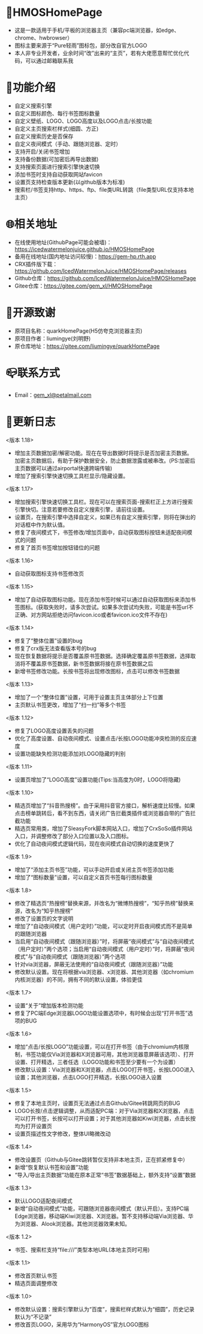 # 🎯HMOSHomePage
* 这是一款适用于手机/平板的浏览器主页（兼容pc端浏览器，如edge、chrome、hwbrowser）
* 图标主要来源于“Pure轻雨”图标包，部分改自官方LOGO
* 本人非专业开发者，业余时间“改”出来的“主页”，若有大佬愿意帮忙优化代码，可以通过邮箱联系我
# 💎功能介绍
* 自定义搜索引擎
* 自定义图标颜色、每行书签图标数量
* 自定义壁纸、LOGO、LOGO高度以及LOGO点击/长按功能
* 自定义主页搜索栏样式(细圆、方正)
* 自定义搜索历史是否保存
* 自定义夜间模式（手动、跟随浏览器、定时）
* 支持开启/关闭书签增加
* 支持备份数据(可加密后再导出数据)
* 支持搜索页面进行搜索引擎快速切换
* 添加书签时支持自动获取网站favicon
* 设置页支持检查版本更新(以github版本为标准)
* 搜索栏/书签支持http、https、ftp、file类URL转跳（file类型URL仅支持本地主页）
# 🌐相关地址
* 在线使用地址(GithubPage可能会被墙)：https://icedwatermelonjuice.github.io/HMOSHomePage
* 备用在线地址(国内地址访问较慢)：https://gem-hp.rth.app
* CRX插件版下载：https://github.com/IcedWatermelonJuice/HMOSHomePage/releases
* Github仓库：https://github.com/IcedWatermelonJuice/HMOSHomePage
* Gitee仓库：https://gitee.com/gem_xl/HMOSHomePage
# 🌹开源致谢
* 原项目名称：quarkHomePage(H5仿夸克浏览器主页)
* 原项目作者：liumingye(刘明野)
* 原仓库地址：https://gitee.com/liumingye/quarkHomePage
# 📪联系方式
* Email：gem_xl@petalmail.com
# 📕更新日志
<版本 1.18>
* 增加主页数据加密/解密功能。现在在导出数据时将提示是否加密主页数据。加密主页数据后，有助于保护数据安全，防止数据泄露或被串改。(PS:加密后主页数据可以通过airportal快速跨端传输)
* 增加了搜索引擎快速切换工具栏显示/隐藏设置。

<版本 1.17>
* 增加搜索引擎快速切换工具栏。现在可以在搜索页面-搜索栏正上方进行搜索引擎快切。注意若要修改自定义搜索引擎，请前往设置。
* 设置页，在搜索引擎中选择自定义，如果已有自定义搜索引擎，则将在弹出的对话框中作为默认值。
* 修复了夜间模式下，书签修改/增加页面中，自动获取图标按钮未适配夜间模式的问题
* 修复了首页书签增加按钮错位的问题

<版本 1.16>
* 自动获取图标支持书签修改页

<版本 1.15>
* 增加了自动获取图标功能。现在添加书签时候可以通过自动获取图标来添加书签图标。(获取失败时，请多次尝试。如果多次尝试均失败，可能是书签url不正确、对方网站拒绝访问favicon.ico或者favicon.ico文件不存在)

<版本 1.14>
* 修复了“整体位置”设置的bug
* 修复了crx版无法查看版本号的bug
* 现在恢复数据将提示是否覆盖原书签数据。选择确定覆盖原书签数据，选择取消将不覆盖原书签数据，新书签数据将接在原书签数据之后
* 新增书签修改功能。长按书签将出现修改图标，点击可以修改书签数据

<版本 1.13>
* 增加了一个“整体位置”设置，可用于设置主页主体部分上下位置
* 主页默认书签更改，增加了“扫一扫”等多个书签

<版本 1.12>
* 修复了LOGO高度设置丢失的问题
* 优化了高度设置、自动夜间模式、设置点击/长按LOGO功能冲突检测的反应速度
* 设置功能缺失检测功能添加对LOGO隐藏的判别

<版本 1.11>
* 设置页增加了“LOGO高度”设置功能(Tips:当高度为0时，LOGO将隐藏)

<版本 1.10>
* 精选页增加了“抖音热搜榜”。由于采用抖音官方接口，解析速度比较慢。如果点击榜单跳转后，看不到东西，请关闭广告拦截类插件或浏览器自带的广告拦截功能
* 精选页常用类，增加了SleasyFork脚本网站入口，增加了CrxSoSo插件网站入口，并调整修改了部分入口位置以及入口图标。
* 优化了自动夜间模式逻辑代码，现在夜间模式自动切换的速度更快了


<版本 1.9>
* 增加了“添加主页书签”功能，可以手动开启或关闭主页书签添加功能
* 增加了“图标数量”设置，可以自定义首页书签每行图标数量

<版本 1.8>
* 修改了精选页“热搜榜”替换来源，并改名为“微博热搜榜”，“知乎热榜”替换来源，改名为“知乎热搜榜”
* 修改了设置页的文字说明
* 增加了“自动夜间模式（用户定时）”功能，可以定时开启夜间模式而不是简单的跟随浏览器
* 当启用“自动夜间模式（跟随浏览器）”时，将屏蔽“夜间模式”与“自动夜间模式（用户定时）”两个选项；当启用“自动夜间模式（用户定时）”时，将屏蔽“夜间模式”与“自动夜间模式（跟随浏览器）”两个选项
* 针对via浏览器，屏蔽无法使用的“自动夜间模式（跟随浏览器）”功能
* 修改默认设置。现在将根据via浏览器、x浏览器、其他浏览器（如chromium内核浏览器）的不同，拥有不同的默认设置，体验更佳

<版本 1.7>
* 设置“关于”增加版本检测功能
* 修复了PC端Edge浏览器LOGO功能设置选项中，有时候会出现“打开书签”选项的BUG

<版本 1.6>
* 增加“点击/长按LOGO”功能设置，可以在打开书签（由于chromium内核限制，书签功能仅Via浏览器和X浏览器可用，其他浏览器意屏蔽该选项）、打开设置、打开精选，三者任选（LOGO功能和书签至少要有一个为设置）
* 修改默认设置：Via浏览器和X浏览器，点击LOGO打开书签，长按LOGO进入设置；其他浏览器，点击LOGO打开精选，长按LOGO进入设置

<版本 1.5>
* 修复了本地主页时，设置页无法通过点击Github/Gitee转跳网页的BUG
* LOGO长按/点击逻辑调整，从而适配PC端：对于Via浏览器和X浏览器，点击可以打开书签，长按可以打开设置；对于其他浏览器如Kiwi浏览器，点击长按均为打开设置页
* 设置页描述性文字修改，整体UI略微改动
 
<版本 1.4>
* 修改设置页（Github与Gitee跳转暂仅支持非本地主页，正在抓紧修复中）
* 新增“恢复默认书签和设置”功能
* “导入/导出主页数据”功能在原本正常“书签”数据基础上，额外支持“设置”数据

<版本 1.3>
* 默认LOGO适配夜间模式
* 新增“自动夜间模式”功能，可跟随浏览器夜间模式（默认开启）。支持PC端Edge浏览器，移动端Kiwi浏览器、X浏览器。暂不支持移动端Via浏览器、华为浏览器、Alook浏览器。其他浏览器效果未知。

<版本 1.2>
* 书签、搜索栏支持“file:///”类型本地URL(本地主页时可用)

<版本 1.1>
* 修改首页默认书签
* 精选页面调整修改

<版本 1.0>
* 修改默认设置：搜索引擎默认为“百度”，搜索栏样式默认为“细圆”，历史记录默认为“不记录”
* 修改首页LOGO，采用华为“HarmonyOS”官方LOGO图标
